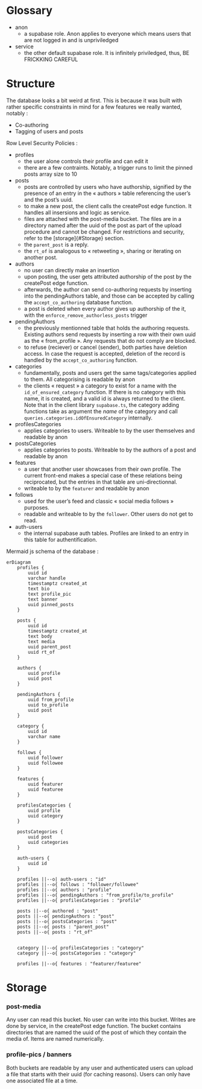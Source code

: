 # Glossary
- anon
  - a supabase role. Anon applies to everyone which means users that are not logged in and is unpriviledged
- service
  - the other default supabase role. It is infinitely priviledged, thus, BE FRICKKING CAREFUL

# Structure

The database looks a bit weird at first. This is because it was built with rather specific constraints in mind for a few features we really wanted, notably :
- Co-authoring
- Tagging of users and posts

Row Level Security Policies :
- profiles
  - the user alone controls their profile and can edit it
  - there are a few contraints. Notably, a trigger runs to limit the pinned posts array size to 10
- posts
  - posts are controlled by users who have authorship, signified by the presence of an entry in the « authors » table referencing the user’s and the post’s uuid.
  - to make a new post, the client calls the createPost edge function. It handles all insersions and logic as service.
  - files are attached with the post-media bucket. The files are in a directory named after the uuid of the post as part of the upload procedure and cannot be changed. For restrictions and security, refer to the [storage]{#Storage} section.
  - the `parent_post` is a reply.
  - the `rt_of` is analogous to « retweeting », sharing or iterating on another post.
- authors
  - no user can directly make an insertion
  - upon posting, the user gets attributed authorship of the post by the createPost edge function.
  - afterwards, the author can send co-authoring requests by inserting into the pendingAuthors table, and those can be accepted by calling the `accept_co_authoring` database function.
  - a post is deleted when every author gives up authorship of the it, with the `enforce_remove_authorless_posts` trigger
- pendingAuthors
  - the previously mentionned table that holds the authoring requests. Existing authors send requests by inserting a row with their own uuid as the « from_profile ». Any requests that do not comply are blocked.
  - to refuse (reciever) or cancel (sender), both parties have deletion access. In case the request is accepted, deletion of the record is handled by the `accept_co_authoring` function.
- categories
  - fundamentally, posts and users get the same tags/categories applied to them. All categorising is readable by anon
  - the clients « request » a category to exist for a name with the `id_of_ensured_category` function. If there is no category with this name, it is created, and a valid id is always returned to the client. Note that in the client library `supabase.ts`, the category adding functions take as argument the *name* of the category and call `queries.categories.idOfEnsuredCategory` internally.
- profilesCategories
  - applies categories to users. Writeable to by the user themselves and readable by anon
- postsCategories
  - applies categories to posts. Writeable to by the authors of a post and readable by anon
- features
  - a user that another user showcases from their own profile. The current front-end makes a special case of these relations being reciprocated, but the entries in that table are uni-directionnal.
  - writeable to by the `featurer` and readable by anon
- follows
  - used for the user’s feed and classic « social media follows » purposes.
  - readable and writeable to by the `follower`. Other users do not get to read.
- auth-users
  - the internal supabase auth tables. Profiles are linked to an entry in this table for authentification.

Mermaid js schema of the database :

```mermaid
erDiagram
    profiles {
        uuid id
        varchar handle
        timestamptz created_at
        text bio
        text profile_pic
        text banner
        uuid pinned_posts
    }

    posts {
        uuid id
        timestamptz created_at
        text body
        text media
        uuid parent_post
        uuid rt_of
    }

    authors {
        uuid profile
        uuid post
    }

    pendingAuthors {
        uuid from_profile
        uuid to_profile
        uuid post
    }

    category {
        uuid id
        varchar name
    }

    follows {
        uuid follower
        uuid followee
    }

    features {
        uuid featurer
        uuid featuree
    }

    profilesCategories {
        uuid profile
        uuid category
    }

    postsCategories {
        uuid post
        uuid categories
    }

    auth-users {
        uuid id
    }

    profiles ||--o| auth-users : "id"
    profiles ||--o{ follows : "follower/followee"
    profiles ||--o{ authors : "profile"
    profiles ||--o{ pendingAuthors : "from_profile/to_profile"
    profiles ||--o{ profilesCategories : "profile"

    posts ||--o{ authored : "post"
    posts ||--o{ pendingAuthors : "post"
    posts ||--o{ postsCategories : "post"
    posts ||--o{ posts : "parent_post"
    posts ||--o{ posts : "rt_of"


    category ||--o{ profilesCategories : "category"
    category ||--o{ postsCategories : "category"

    profiles ||--o{ features : "featurer/featuree"
```

# Storage

### post-media

Any user can read this bucket. No user can write into this bucket. Writes are done by service, in the createPost edge function.
The bucket contains directories that are named the uuid of the post of which they contain the media of. Items are named numerically.

### profile-pics / banners

Both buckets are readable by any user and authenticated users can upload a file that starts with their uuid (for caching reasons).
Users can only have one associated file at a time.
